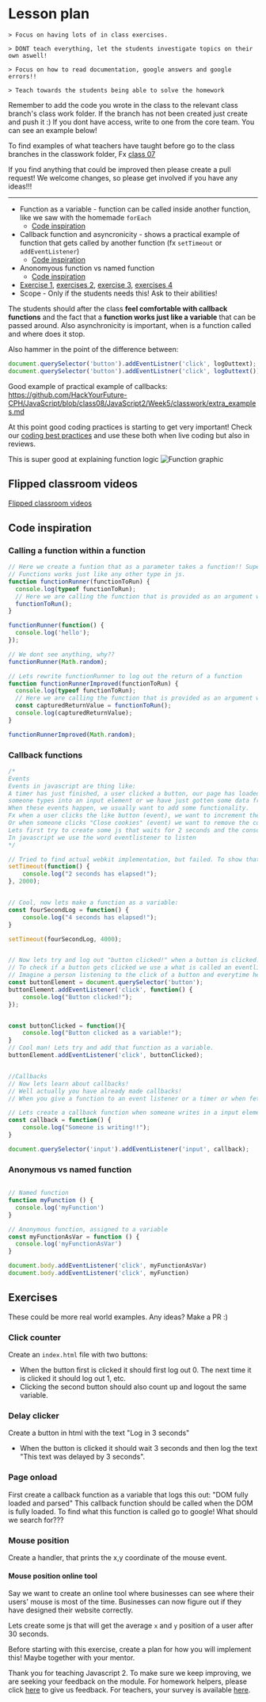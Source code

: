 # Lesson plan
```
> Focus on having lots of in class exercises.

> DONT teach everything, let the students investigate topics on their own aswell!

> Focus on how to read documentation, google answers and google errors!!

> Teach towards the students being able to solve the homework
```

Remember to add the code you wrote in the class to the relevant class branch's class work folder. If the branch has not been created just create and push it :) If you dont have access, write to one from the core team. You can see an example below!

To find examples of what teachers have taught before go to the class branches in the classwork folder, Fx [class 07](https://github.com/HackYourFuture-CPH/JavaScript/tree/class07/JavaScript1/Week1/classwork)

If you find anything that could be improved then please create a pull request! We welcome changes, so please get involved if you have any ideas!!!

---
- Function as a variable - function can be called inside another function, like we saw with the homemade `forEach`
  - [Code inspiration](#calling-a-function-within-a-function)
- Callback function and asyncronicity - shows a practical example of function that gets called by another function (fx `setTimeout` or `addEventListener`)
  - [Code inspiration](#callback-functions)
- Anonomyous function vs named function
    - [Code inspiration](#anonomous-vs-named-function)
- [Exercise 1](#click-counter), [exercises 2](#delay-clicker), [exercise 3](#page-onload), [exercises 4](#mouse-position)
- Scope - Only if the students needs this! Ask to their abilities!

The students should after the class **feel comfortable with callback functions** and the fact that a **function works just like a variable** that can be passed around. Also asynchronicity is important, when is a function called and where does it stop. 

Also hammer in the point of the difference between:
```js
document.querySelector('button').addEventListner('click', logOuttext);
document.querySelector('button').addEventListner('click', logOuttext());
```

Good example of practical example of callbacks: https://github.com/HackYourFuture-CPH/JavaScript/blob/class08/JavaScript2/Week5/classwork/extra_examples.md

At this point good coding practices is starting to get very important! Check our [coding best practices](https://github.com/HackYourFuture-CPH/curriculum/blob/master/review/review-checklist.md#javascript) and use these both when live coding but also in reviews.

This is super good at explaining function logic
![Function graphic](assest/../assets/function-graphic.jpg)


## Flipped classroom videos

[Flipped classroom videos](https://github.com/HackYourFuture-CPH/JavaScript/blob/master/javascript2/week3/preparation.md#flipped-classroom-videos)

## Code inspiration

### Calling a function within a function

```js
// Here we create a funtion that as a parameter takes a function!! Super weird right!? 
// Functions works just like any other type in js. 
function functionRunner(functionToRun) {
  console.log(typeof functionToRun);
  // Here we are calling the function that is provided as an argument when calling functionRunner
  functionToRun();
}

functionRunner(function() {
  console.log('hello');
});

// We dont see anything, why??
functionRunner(Math.random);

// Lets rewrite functionRunner to log out the return of a function 
function functionRunnerImproved(functionToRun) {
  console.log(typeof functionToRun);
  // Here we are calling the function that is provided as an argument when calling functionRunner
  const capturedReturnValue = functionToRun();
  console.log(capturedReturnValue);
}

functionRunnerImproved(Math.random);

```

### Callback functions 
```js
/*
Events
Events in javascript are thing like:
A timer has just finished, a user clicked a button, our page has loaded,
someone types into an input element or we have just gotten some data from a server. 
When these events happen, we usually want to add some functionality. 
Fx when a user clicks the like button (event), we want to increment the like counter and color the like button blue.
Or when someone clicks "Close cookies" (event) we want to remove the cookie div.
Lets first try to create some js that waits for 2 seconds and the console.logs out "2 seconds has elapsed!"
In javascript we use the word eventlistener to listen  
*/

// Tried to find actual webkit implementation, but failed. To show that the setTimeout implementation is just calling the provided function after a given time
setTimeout(function() {
    console.log("2 seconds has elapsed!");
}, 2000);


// Cool, now lets make a function as a variable:
const fourSecondLog = function() {
    console.log("4 seconds has elapsed!");
}

setTimeout(fourSecondLog, 4000);


// Now lets try and log out "button clicked!" when a button is clicked.
// To check if a button gets clicked we use a what is called an eventlistener.
// Imagine a person listening to the click of a button and everytime he hears a click he yells out "CLICKED".
const buttonElement = document.querySelector('button');
buttonElement.addEventListener('click', function() {
    console.log("Button clicked!");
});


const buttonClicked = function(){
    console.log("Button clicked as a variable!");
}
// Cool man! Lets try and add that function as a variable.
buttonElement.addEventListener('click', buttonClicked);


//Callbacks 
// Now lets learn about callbacks!
// Well actually you have already made callbacks!
// When you give a function to an event listener or a timer or when fetching data you are using a callback function

// Lets create a callback function when someone writes in a input element
const callback = function() {
    console.log("Someone is writing!!");
}

document.querySelector('input').addEventListener('input', callback);

```


### Anonymous vs named function

```js

// Named function
function myFunction () {
  console.log('myFunction')
}

// Anonymous function, assigned to a variable
const myFunctionAsVar = function () {
  console.log('myFunctionAsVar')
}

document.body.addEventListener('click', myFunctionAsVar)
document.body.addEventListener('click', myFunction)

```

## Exercises
These could be more real world examples. Any ideas? Make a PR :)

### Click counter
Create an `index.html` file with two buttons:
- When the button first is clicked it should first log out 0. The next time it is clicked it should log out 1, etc.
- Clicking the second button should also count up and logout the same variable.

### Delay clicker
Create a button in html with the text "Log in 3 seconds"
- When the button is clicked it should wait 3 seconds and then log the text "This text was delayed by 3 seconds".

### Page onload
First create a callback function as a variable that logs this out: "DOM fully loaded and parsed"
This callback function should be called when the DOM is fully loaded.
To find what this function is called go to google! What should we search for???

### Mouse position
Create a handler, that prints the x,y coordinate of the mouse event.

#### Mouse position online tool
Say we want to create an online tool where businesses can see where their users' mouse is most of the time. Businesses can now figure out if they have designed their website correctly. 

 Lets create some js that will get the average `x` and `y` position of a user after 30 seconds. 

Before starting with this exercise, create a plan for how you will implement this! Maybe together with your mentor. 

Thank you for teaching Javascript 2. To make sure we keep improving, we are seeking your feedback on the module. For homework helpers, please click [here](https://forms.gle/pQQGWPAebVmbSDq49) to give us feedback. For teachers, your survey is available [here](https://forms.gle/ATsPi9zdFkd8tvHh7).
